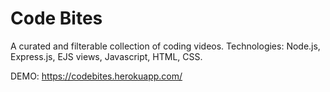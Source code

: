 # Code Bites

A curated and filterable collection of coding videos. 
Technologies: Node.js, Express.js, EJS views, Javascript, HTML, CSS.

DEMO: https://codebites.herokuapp.com/
